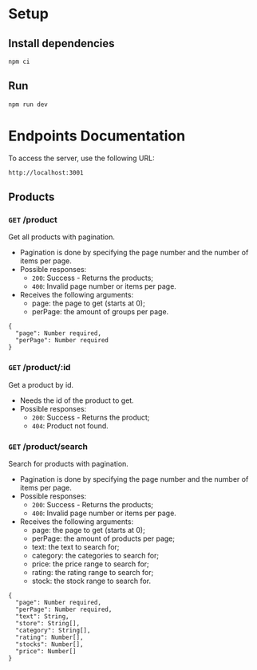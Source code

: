 # Setup

## Install dependencies
```
npm ci
```

## Run
```
npm run dev
```

# Endpoints Documentation

To access the server, use the following URL:

```
http://localhost:3001
```	

## Products

### `GET` /product

Get all products with pagination.
- Pagination is done by specifying the page number and the number of items per page.
- Possible responses:
  - `200`: Success - Returns the products;
  - `400`: Invalid page number or items per page.
- Receives the following arguments:
    - page: the page to get (starts at 0);
    - perPage: the amount of groups per page.
```
{
  "page": Number required,
  "perPage": Number required
} 
```

### `GET` /product/:id
Get a product by id.
- Needs the id of the product to get.
- Possible responses:
  - `200`: Success - Returns the product;
  - `404`: Product not found.

### `GET` /product/search
Search for products with pagination.
- Pagination is done by specifying the page number and the number of items per page.
- Possible responses:
  - `200`: Success - Returns the products;
  - `400`: Invalid page number or items per page.
- Receives the following arguments:
    - page: the page to get (starts at 0);
    - perPage: the amount of products per page;
    - text: the text to search for;
    - category: the categories to search for;
    - price: the price range to search for;
    - rating: the rating range to search for;
    - stock: the stock range to search for.
```
{
  "page": Number required,
  "perPage": Number required,
  "text": String,
  "store": String[],
  "category": String[],
  "rating": Number[],
  "stocks": Number[],
  "price": Number[]
} 
```